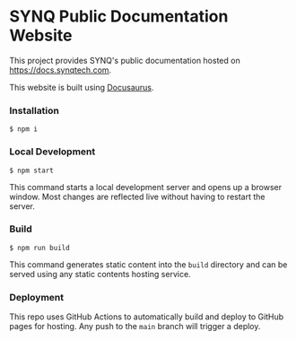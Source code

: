 # SYNQ Public Documentation Website

This project provides SYNQ's public documentation hosted on https://docs.synqtech.com.

This website is built using [Docusaurus](https://docusaurus.io/).

### Installation

```
$ npm i
```

### Local Development

```
$ npm start
```

This command starts a local development server and opens up a browser window. Most changes are reflected live without having to restart the server.

### Build

```
$ npm run build
```

This command generates static content into the `build` directory and can be served using any static contents hosting service.

### Deployment

This repo uses GitHub Actions to automatically build and deploy to GitHub pages for hosting. Any push to the `main` branch will trigger a deploy.

